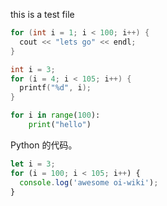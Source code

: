 this is a test file

```cpp
for (int i = 1; i < 100; i++) {
  cout << "lets go" << endl;
}
```

```c
int i = 3;
for (i = 4; i < 105; i++) {
  printf("%d", i);
}
```

```python
for i in range(100):
    print("hello")
```

Python 的代码。

```javascript
let i = 3;
for (i = 100; i < 105; i++) {
  console.log('awesome oi-wiki');
}
```
